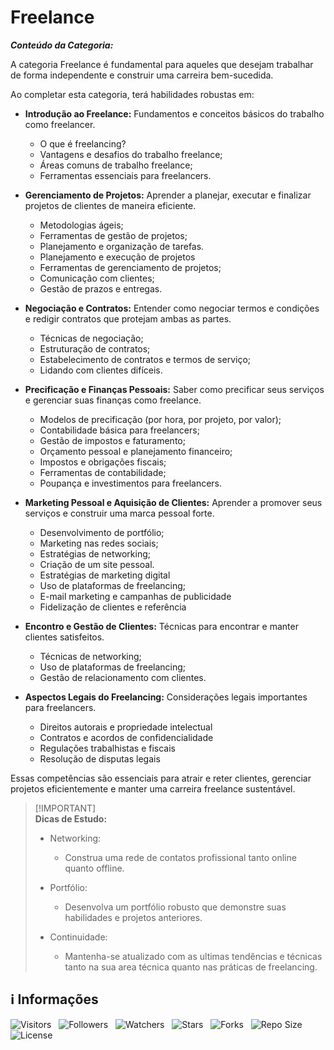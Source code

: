 <!-- Título -->
# Freelance

***Conteúdo da Categoria:***

A categoria Freelance é fundamental para aqueles que desejam trabalhar de forma independente e construir uma carreira bem-sucedida.

Ao completar esta categoria, terá habilidades robustas em:

* **Introdução ao Freelance:** Fundamentos e conceitos básicos do trabalho como freelancer.
  * O que é freelancing?
  * Vantagens e desafios do trabalho freelance;
  * Áreas comuns de trabalho freelance;
  * Ferramentas essenciais para freelancers.

* **Gerenciamento de Projetos:** Aprender a planejar, executar e finalizar projetos de clientes de maneira eficiente.
  * Metodologias ágeis;
  * Ferramentas de gestão de projetos;
  * Planejamento e organização de tarefas.
  * Planejamento e execução de projetos
  * Ferramentas de gerenciamento de projetos;
  * Comunicação com clientes;
  * Gestão de prazos e entregas.

* **Negociação e Contratos:** Entender como negociar termos e condições e redigir contratos que protejam ambas as partes.
  * Técnicas de negociação;
  * Estruturação de contratos;
  * Estabelecimento de contratos e termos de serviço;
  * Lidando com clientes difíceis.

* **Precificação e Finanças Pessoais:** Saber como precificar seus serviços e gerenciar suas finanças como freelance.
  * Modelos de precificação (por hora, por projeto, por valor);
  * Contabilidade básica para freelancers;
  * Gestão de impostos e faturamento;
  * Orçamento pessoal e planejamento financeiro;
  * Impostos e obrigações fiscais;
  * Ferramentas de contabilidade;
  * Poupança e investimentos para freelancers.

* **Marketing Pessoal e Aquisição de Clientes:** Aprender a promover seus serviços e construir uma marca pessoal forte.
  * Desenvolvimento de portfólio;
  * Marketing nas redes sociais;
  * Estratégias de networking;
  * Criação de um site pessoal.
  * Estratégias de marketing digital
  * Uso de plataformas de freelancing;
  * E-mail marketing e campanhas de publicidade
  * Fidelização de clientes e referência

* **Encontro e Gestão de Clientes:** Técnicas para encontrar e manter clientes satisfeitos.
  * Técnicas de networking;
  * Uso de plataformas de freelancing;
  * Gestão de relacionamento com clientes.

* **Aspectos Legais do Freelancing:** Considerações legais importantes para freelancers.
  * Direitos autorais e propriedade intelectual
  * Contratos e acordos de confidencialidade
  * Regulações trabalhistas e fiscais
  * Resolução de disputas legais

Essas competências são essenciais para atrair e reter clientes, gerenciar projetos eficientemente e manter uma carreira freelance sustentável.

> [!IMPORTANT]\
> **Dicas de Estudo:**
>
> * Networking:
>   * Construa uma rede de contatos profissional tanto online quanto offline.
>
> * Portfólio:
>   * Desenvolva um portfólio robusto que demonstre suas habilidades e projetos anteriores.
>
> * Continuidade:
>   * Mantenha-se atualizado com as ultimas tendências e técnicas tanto na sua area técnica quanto nas práticas de freelancing.

<!-- Informações -->
## &#8505; Informações

![Visitors](https://api.visitorbadge.io/api/visitors?path=Devsgeeknerd%2Fcat-fre&label=Visitantes&labelColor=%23700070&labelStyle=none&countColor=%23000fff&style=plastic&color=%23ffffff "Total de Visitantes")
&nbsp;
![Followers](https://img.shields.io/github/followers/Devsgeeknerd?style=p&label=Seguidores&labelColor=800080&color=000fff "Total de Seguidores")
&nbsp;
![Watchers](https://img.shields.io/github/watchers/Devsgeeknerd/cat-fre?style=p&label=Observadores&labelColor=800080&color=000fff "Total de Observadores")
&nbsp;
![Stars](https://img.shields.io/github/stars/Devsgeeknerd/cat-fre?style=p&label=Estrelas&labelColor=800080&color=000fff "Total de Estrelas")
&nbsp;
![Forks](https://img.shields.io/github/forks/Devsgeeknerd/cat-fre?style=p&label=Bifurcações&labelColor=800080&color=000fff "Total de Bifurcações")
&nbsp;
![Repo Size](https://img.shields.io/github/repo-size/Devsgeeknerd/cat-fre?style=p&label=Tamanho&labelColor=800080&color=000fff "Tamanho do Repositório")
&nbsp;
![License](https://img.shields.io/github/license/Devsgeeknerd/cat-fre?style=p&label=Licença&labelColor=800080&color=000fff "Licença do Repositório")
